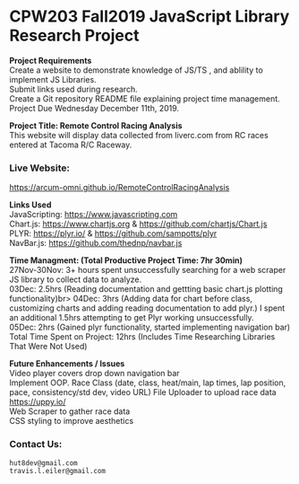 # CPW203 Fall2019 JavaScript Library Research Project

**Project Requirements**<br>
Create a website to demonstrate knowledge of JS/TS , and ablility to implement JS Libraries.<br>
Submit links used during research.<br>
Create a Git repository README file explaining project time management.<br>
Project Due Wednesday December 11th, 2019.

**Project Title: Remote Control Racing Analysis**<br>
This website will display data collected from liverc.com from RC races entered at Tacoma R/C Raceway.<br>

### Live Website:
https://arcum-omni.github.io/RemoteControlRacingAnalysis 

**Links Used**<br>
JavaScripting: https://www.javascripting.com <br>
Chart.js:  https://www.chartjs.org & https://github.com/chartjs/Chart.js <br>
PLYR: https://plyr.io/ & https://github.com/sampotts/plyr <br>
NavBar.js:  https://github.com/thednp/navbar.js

**Time Managment: (Total Productive Project Time: 7hr 30min)**<br>
27Nov-30Nov: 3+ hours spent unsuccessfully searching for a web scraper JS library to collect data to analyze.<br>
03Dec: 2.5hrs (Reading documentation and gettting basic chart.js plotting functionality)br>
04Dec: 3hrs (Adding data for chart before class, customizing charts and adding reading documentation to add plyr.) I spent an additional 1.5hrs attempting to get Plyr working unsuccessfully.<br>
05Dec:  2hrs (Gained plyr functionality, started implementing navigation bar)<br>
Total Time Spent on Project: 12hrs (Includes Time Researching Libraries That Were Not Used)

**Future Enhancements / Issues**<br>
Video player covers drop down navigation bar<br>
Implement OOP.
Race Class (date, class, heat/main, lap times, lap position, pace, consistency/std dev, video URL)
File Uploader to upload race data  https://uppy.io/ <br>
Web Scraper to gather race data <br>
CSS styling to improve aesthetics

### Contact Us:
    hut8dev@gmail.com
    travis.l.eiler@gmail.com
